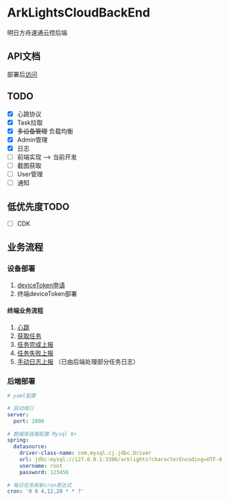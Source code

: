 # ArkLightsCloudBackEnd
明日方舟速通云控后端

## API文档

部署后[访问](http://127.0.0.1:2000/swagger-ui/index.htm)

## TODO

- [x] 心跳协议
- [x] Task拉取
- [x] ~~多设备管理~~ 负载均衡
- [x] Admin管理
- [x] 日志
- [ ] 前端实现 --> 当前开发
- [ ] 截图获取
- [ ] User管理
- [ ] 通知

## 低优先度TODO
- [ ] CDK

## 业务流程

### 设备部署

1. [deviceToken申请](http://127.0.0.1:2000/swagger-ui/index.html#/%E8%AE%BE%E5%A4%87%E6%8E%A5%E5%8F%A3/addDevice)
2. 终端deviceToken部署

#### 终端业务流程

1. [心跳](http://127.0.0.1:2000/swagger-ui/index.html#/%E5%BF%83%E8%B7%B3%E6%8E%A5%E5%8F%A3/postHeartBeat)
2. [获取任务](http://127.0.0.1:2000/swagger-ui/index.html#/%E4%BB%BB%E5%8A%A1%E6%8E%A5%E5%8F%A3/getTask)
3. [任务完成上报](http://127.0.0.1:2000/swagger-ui/index.html#/%E4%BB%BB%E5%8A%A1%E6%8E%A5%E5%8F%A3/completeTask)
4. [任务失败上报](http://127.0.0.1:2000/swagger-ui/index.html#/%E4%BB%BB%E5%8A%A1%E6%8E%A5%E5%8F%A3/failTask)
5. [手动日志上报](http://127.0.0.1:2000/swagger-ui/index.html#/%E6%97%A5%E5%BF%97%E6%8E%A5%E5%8F%A3/addLog) （已由后端处理部分任务日志）

### 后端部署

```yaml
# yaml配置

# 启动端口
server:
  port: 2000
  
# 数据库连接配置 Mysql 8+
spring:
  datasource:
    driver-class-name: com.mysql.cj.jdbc.Driver
    url: jdbc:mysql://127.0.0.1:3306/arklights?characterEncoding=UTF-8
    username: root
    password: 123456
    
# 每日任务刷新cron表达式
cron: '0 0 4,12,20 * * ?'
```

